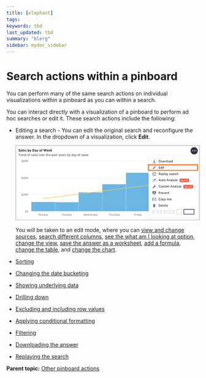 ```yaml
---
title: [elephant]
tags: 
keywords: tbd
last_updated: tbd
summary: "blerg"
sidebar: mydoc_sidebar
---
```

# Search actions within a pinboard

You can perform many of the same search actions on individual visualizations within a pinboard as you can within a search.

You can interact directly with a visualization of a pinboard to perform ad hoc searches or edit it. These search actions include the following:

-   Editing a search - You can edit the original search and reconfigure the answer. In the dropdown of a visualization, click **Edit**.

     ![](../../../images/edit_a_pinboard_visualization.png "Edit a pinboard visualization") 

    You will be taken to an edit mode, where you can [view and change sources](../end_user_search/about_choosing_sources.html#), [search different columns](../end_user_search/about_the_search_bar.html#), [see the what am I looking at option](../end_user_search/what_am_i_looking_at_.html#), [change the view](../../complex_searches/change_the_view.html#), [save the answer as a worksheet](../../complex_searches/about_query_on_query.html), [add a formula](../../complex_searches/add_formula_to_search.html#), [change the table](../end_user_search/change_the_table.html#), and [change the chart](../end_user_search/change_the_chart.html#).

-   [Sorting](../../complex_searches/sort_your_search.html#)
-   [Changing the date bucketing](../end_user_search/change_the_date_bucketing.html#)
-   [Showing underlying data](../../complex_searches/show_underlying_data.html#)
-   [Drilling down](../../complex_searches/drill_down.html#)
-   [Excluding and including row values](../end_user_search/exclude_and_include_row_values.html#)
-   [Applying conditional formatting](../end_user_search/conditional_formatting_in_tables.html#)
-   [Filtering](../../complex_searches/about_filters.html#)
-   [Downloading the answer](../../complex_searches/download_your_search.html#)
-   [Replaying the search](../end_user_search/replay_search.html#)

**Parent topic:** [Other pinboard actions](../../../pages/end_user_guide/pinboards/pinboard_actions.html)

